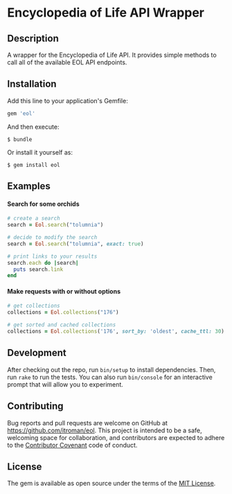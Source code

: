 # Encyclopedia of Life API Wrapper

## Description

A wrapper for the Encyclopedia of Life API.  It provides simple methods to call all of the available EOL API endpoints.

## Installation

Add this line to your application's Gemfile:

```ruby
gem 'eol'
```

And then execute:

    $ bundle

Or install it yourself as:

    $ gem install eol

## Examples

#### Search for some orchids
```ruby
# create a search
search = Eol.search("tolumnia")

# decide to modify the search
search = Eol.search("tolumnia", exact: true)

# print links to your results
search.each do |search|
  puts search.link
end
```
#### Make requests with or without options
```ruby
# get collections
collections = Eol.collections("176")

# get sorted and cached collections
collections = Eol.collections('176', sort_by: 'oldest', cache_ttl: 30)
```

## Development

After checking out the repo, run `bin/setup` to install dependencies. Then, run `rake` to run the tests. You can also run `bin/console` for an interactive prompt that will allow you to experiment.

## Contributing

Bug reports and pull requests are welcome on GitHub at https://github.com/itroman/eol. This project is intended to be a safe, welcoming space for collaboration, and contributors are expected to adhere to the [Contributor Covenant](http://contributor-covenant.org) code of conduct.


## License

The gem is available as open source under the terms of the [MIT License](http://opensource.org/licenses/MIT).

